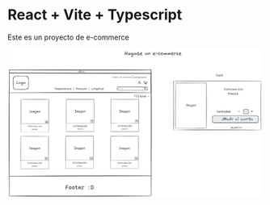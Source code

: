 # React + Vite + Typescript 
Este es un proyecto de e-commerce

![mockup](https://github.com/manuelcelyng/try_frontend_e_commerce/raw/main/mockup.jpg)
 
